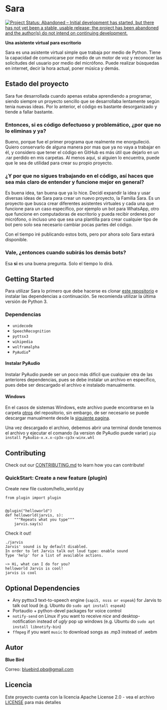 # Sara

[![Project Status: Abandoned – Initial development has started, but there has not yet been a stable, usable release; the project has been abandoned and the author(s) do not intend on continuing development.](http://www.repostatus.org/badges/latest/abandoned.svg)](http://www.repostatus.org/#abandoned)

**Una asistente virtual para escritorio**

Sara es una asistente virtual simple que trabaja por medio de Python. Tiene la capacidad de comunicarse por medio de un motor de voz y reconocer las solicitudes del usuario por medio del micrófono. Puede realizar búsquedas en internet, decir la hora actual, poner música y demás.

## Estado del proyecto

Sara fue desarrollada cuando apenas estaba aprendiendo a programar, siendo siempre un proyecto sencillo que se desarrollaba lentamente según tenia nuevas ideas. Por lo anterior, el código es bastante desorganizado y tiende a fallar bastante.

### Entonces, si es código defectuoso y problemático, ¿por que no lo eliminas y ya?

Bueno, porque fue el primer programa que realmente me enorgulleció. Quiero conservarlo de alguna manera por mas que ya no vaya a trabajar en él, y considero que tener el código en GitHub es más útil que dejarlo en un .rar perdido en mis carpetas. Al menos aquí, si alguien lo encuentra, puede que le sea de utilidad para crear su propio proyecto.

### ¿Y por que no sigues trabajando en el código, así haces que sea más claro de entender y funcione mejor en general?

Es buena idea, tan buena que ya lo hice. Decidí expandir la idea y usar diversas ideas de Sara para crear un nuevo proyecto, la Familia Sara. Es un proyecto que busca crear diferentes asistentes virtuales y cada una que funcione para un caso específico, por ejemplo un bot para WhatsApp, otro que funcione en computadoras de escritorio y pueda recibir ordenes por micrófono, o incluso uno que sea una plantilla para crear cualquier tipo de bot pero solo sea necesario cambiar pocas partes del código.

Con el tiempo iré publicando estos bots, pero por ahora solo Sara estará disponible.

### Vale, ¿entonces cuando subirás los demás bots?

Esa **si** es una buena pregunta. Solo el tiempo lo dirá. 

## Getting Started

Para utilizar Sara lo primero que debe hacerse es clonar [este repositorio](https://github.com/BlueBird-BH/Sara.git) e instalar las dependencias a continuación. Se recomienda utilizar la última versión de Python 3.

### Dependencias
- ``unidecode``
- ``SpeechRecognition``
- ``pyttsx3``
- ``wikipedia``
- ``wolframalpha``
- ``PyAudio``*

#### Instalar PyAudio

Instalar PyAudio puede ser un poco más difícil que cualquier otra de las anteriores dependencias, pues se debe instalar un archivo en específico, pues debe ser descargado el archivo e instalado manualmente. 

#### Windows
En el casos de sistemas Windows, este archivo puede encontrarse en la carpeta [otros](https://github.com/BlueBird-BH/Sara/blob/main/otros) del repositorio, sin embargo, de ser necesario se puede descargar manualmente desde la [siguiente pagina](https://www.lfd.uci.edu/~gohlke/pythonlibs/#pyaudio).

Una vez descargado el archivo, debemos abrir una terminal donde tenemos el archivo y ejecutar el comando (la version de PyAudio puede variar) ``pip install PyAudio-x.x.x-cp3x-cp3x-winx.whl``

## Contributing

Check out our [CONTRIBUTING.md](CONTRIBUTING.md) to learn how you can contribute!

### QuickStart: Create a new feature (plugin)

Create new file custom/hello_world.py

```
from plugin import plugin


@plugin("helloworld")
def helloworld(jarvis, s):
    """Repeats what you type"""
    jarvis.say(s)
```

Check it out!
```
./jarvis
Jarvis' sound is by default disabled.
In order to let Jarvis talk out loud type: enable sound
Type 'help' for a list of available actions.

~> Hi, what can I do for you?
helloworld Jarvis is cool!
jarvis is cool
```

## Optional Dependencies

- Any pyttsx3 text-to-speech engine (``sapi5, nsss or espeak``) for Jarvis to talk out loud (e.g. Ubuntu do ``sudo apt install espeak``)
- Portaudio + python-devel packages for voice control
- ``notify-send`` on Linux if you want to receive *nice* and desktop-notification instead of *ugly* pop up windows (e.g. Ubuntu do ``sudo apt install libnotify-bin``)
- ``ffmpeg`` if you want ``music`` to download songs as .mp3 instead of .webm

## Autor

 **Blue Bird**
 
 Correo: bluebird.pbq@gmail.com

## Licencia

Este proyecto cuenta con la licencia Apache License 2.0 - vea el archivo [LICENSE](LICENSE) para más detalles
